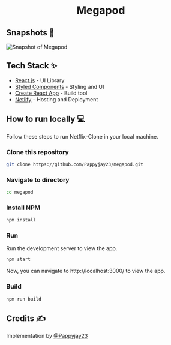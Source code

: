 <div align="center">
	<h1> Megapod </h1>
</div>

## Snapshots 📸

![Snapshot of Megapod](https://github.com/Pappyjay23/megapod/assets/60526129/f5877009-4eed-4966-b8b1-8a35dd37becf)


## Tech Stack ✨

- [React.js](https://reactjs.org/) - UI Library
- [Styled Components](https://www.styled-components.com/) - Styling and UI
- [Create React App](https://create-react-app.dev/) - Build tool
- [Netlify](https://www.netlify.com/) - Hosting and Deployment

## How to run locally 💻

Follow these steps to run Netflix-Clone in your local machine.

### Clone this repository

```bash
git clone https://github.com/Pappyjay23/megapod.git
```

### Navigate to directory

```bash
cd megapod
```

### Install NPM

```bash
npm install
```

### Run

Run the development server to view the app.

```bash
npm start
```

Now, you can navigate to http://localhost:3000/ to view the app.

### Build

```bash
npm run build
```

## Credits ✍

Implementation by [@Pappyjay23](https://github.com/Pappyjay23)
